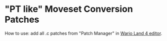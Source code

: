 # "PT like" Moveset Conversion Patches
How to use: add all .c patches from "Patch Manager" in [Wario Land 4 editor](https://github.com/wario-land/WL4Editor).  
